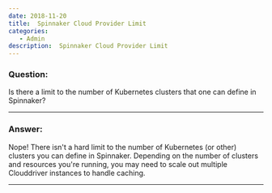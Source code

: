 ```yaml
---
date: 2018-11-20
title:  Spinnaker Cloud Provider Limit
categories:
   - Admin
description:  Spinnaker Cloud Provider Limit
---
```


### Question:

Is there a limit to the number of Kubernetes clusters that one can define in Spinnaker?

***

### Answer:

Nope!  There isn't a hard limit to the number of Kubernetes (or other) clusters you can define in Spinnaker.  Depending on the number of clusters and resources you're running, you may need to scale out multiple Clouddriver instances to handle caching.

***
